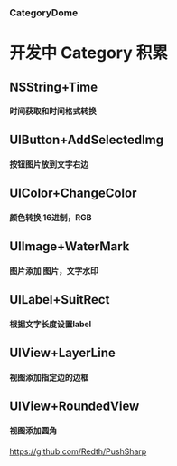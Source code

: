 ### CategoryDome

开发中 Category 积累
===================

## NSString+Time
#### 时间获取和时间格式转换

## UIButton+AddSelectedImg
#### 按钮图片放到文字右边

## UIColor+ChangeColor
#### 颜色转换 16进制，RGB

## UIImage+WaterMark
#### 图片添加 图片，文字水印

## UILabel+SuitRect
#### 根据文字长度设置label

## UIView+LayerLine
#### 视图添加指定边的边框

## UIView+RoundedView
#### 视图添加圆角
https://github.com/Redth/PushSharp
